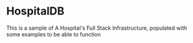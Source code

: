 # HospitalDB
This is a sample of A Hospital's Full Stack Infrastructure, populated with some examples to be able to function
